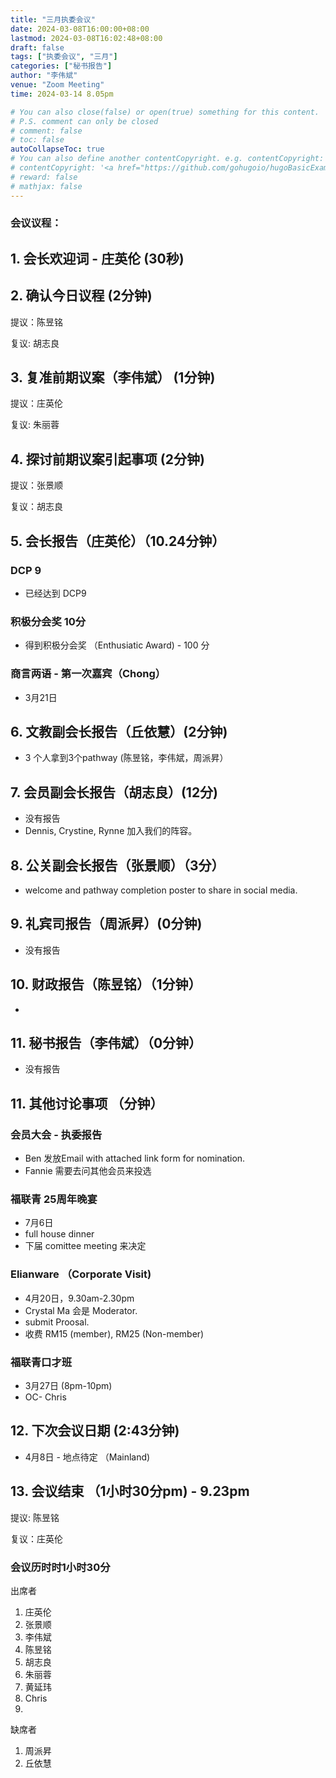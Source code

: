 ```yaml
---
title: "三月执委会议"
date: 2024-03-08T16:00:00+08:00
lastmod: 2024-03-08T16:02:48+08:00
draft: false
tags: ["执委会议", "三月"]
categories: ["秘书报告"]
author: "李伟斌"
venue: "Zoom Meeting"
time: 2024-03-14 8.05pm

# You can also close(false) or open(true) something for this content.
# P.S. comment can only be closed
# comment: false
# toc: false
autoCollapseToc: true
# You can also define another contentCopyright. e.g. contentCopyright: "This is another copyright."
# contentCopyright: '<a href="https://github.com/gohugoio/hugoBasicExample" rel="noopener" target="_blank">See origin</a>'
# reward: false
# mathjax: false
---
```


### 会议议程：
## 1. 会长欢迎词 - 庄英伦 (30秒)


## 2. 确认今日议程 (2分钟)

  提议：陈昱铭

  复议: 胡志良
 
  
## 3. 复准前期议案（李伟斌） (1分钟)

  提议：庄英伦

  复议: 朱丽蓉


## 4. 探讨前期议案引起事项 (2分钟)

  提议：张景顺
  
  复议：胡志良


## 5. 会长报告（庄英伦）（10.24分钟）

### DCP 9
- 已经达到 DCP9

### ⁠积极分会奖 10分
- 得到积极分会奖 （Enthusiatic Award) - 100 分

### 商言两语 - 第一次嘉宾（Chong）
- 3月21日


## 6. 文教副会长报告（丘依慧）(2分钟)
- 3 个人拿到3个pathway (陈昱铭，李伟斌，周派昇）
  

## 7. 会员副会长报告（胡志良）(12分)
- 没有报告
- Dennis, Crystine, Rynne 加入我们的阵容。
  
## 8. 公关副会长报告（张景顺）（3分）
- welcome and pathway completion poster to share in social media.


## 9. 礼宾司报告（周派昇）(0分钟)
- 没有报告


## 10. 财政报告（陈昱铭）（1分钟）
- 
  

## 11. 秘书报告（李伟斌）（0分钟）
- 没有报告


## 11. 其他讨论事项 （分钟）

### 会员大会 - 执委报告
- Ben 发放Email with attached link form for nomination.
- Fannie 需要去问其他会员来投选


### 福联青 25周年晚宴
- 7月6日
- full house dinner
- 下届 comittee meeting 来决定

   
### Elianware （Corporate Visit) 
- 4月20日，9.30am-2.30pm
- Crystal Ma 会是 Moderator.
- submit Proosal.
- 收费 RM15 (member), RM25 (Non-member)


### 福联青口才班
- 3月27日 (8pm-10pm)
- OC- Chris



## 12. 下次会议日期 (2:43分钟)
  - 4月8日 - 地点待定 （Mainland) 
     

## 13. 会议结束 （1小时30分pm) - 9.23pm

  提议: 陈昱铭

  复议：庄英伦

 
 
### 会议历时时1小时30分





出席者
1. 庄英伦
2. 张景顺
3. 李伟斌
4. 陈昱铭
5. 胡志良
6. 朱丽蓉
7. 黄延玮
8. Chris
9.   



缺席者
1. 周派昇
2. 丘依慧
